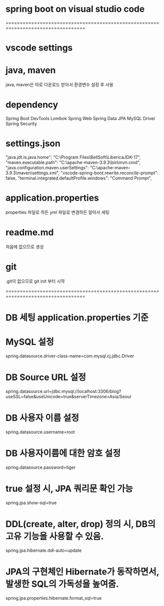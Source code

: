 # spring boot on visual studio code #

==================================================================================
# vscode settings

# java, maven
  java, maven은 따로 다운로드 받아서 환경변수 설정 후 사용

# dependency
  Spring Boot DevTools
  Lombok
  Spring Web
  Spring Data JPA
  MySQL Driver
  Spring Security

# settings.json
  "java.jdt.ls.java.home": "C:\\Program Files\\BellSoft\\LibericaJDK-17",
  "maven.executable.path": "C:\\apache-maven-3.9.3\\bin\\mvn.cmd",
  "java.configuration.maven.userSettings": "C:\\apache-maven-3.9.3\\maven\\settings.xml",
  "vscode-spring-boot.rewrite.reconcile-prompt": false,
  "terminal.integrated.defaultProfile.windows": "Command Prompt",

# application.properties
  properties 파일로 하든 yml 파일로 변경하든 알아서 세팅

# readme.md
  처음에 없으므로 생성

# git
  .git이 없으므로 git init 부터 시작


==================================================================================
# DB 세팅 application.properties 기준

# MySQL 설정
spring.datasource.driver-class-name=com.mysql.cj.jdbc.Driver

# DB Source URL 설정
spring.datasource.url=jdbc:mysql://localhost:3306/blog?useSSL=false&useUnicode=true&serverTimezone=Asia/Seoul

# DB 사용자 이름 설정
spring.datasource.username=root

# DB 사용자이름에 대한 암호 설정
spring.datasource.password=tiger

# true 설정 시, JPA 쿼리문 확인 가능
spring.jpa.show-sql=true

# DDL(create, alter, drop) 정의 시, DB의 고유 기능을 사용할 수 있음.
spring.jpa.hibernate.ddl-auto=update 

# JPA의 구현체인 Hibernate가 동작하면서, 발생한 SQL의 가독성을 높여줌.
spring.jpa.properties.hibernate.format_sql=true


